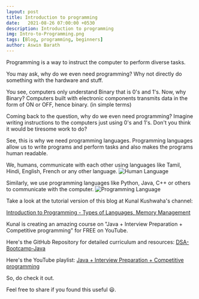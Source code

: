 ```yaml
---
layout: post
title: Introduction to programming
date:   2021-08-26 07:00:00 +0530
description: Introduction to programming
img: Intro-to-Programming.png
tags: [Blog, programming, beginners]
author: Aswin Barath
---
```


Programming is a way to instruct the computer to perform diverse tasks.

You may ask, why do we even need programming?
Why not directly do something with the hardware and stuff.

You see, computers only understand Binary that is 0's and 1's.
Now, why Binary? 
Computers built with electronic components transmits data in the form of ON or OFF, hence binary. (in simple terms)

Coming back to the question, why do we even need programming?
Imagine writing instructions to the computers just using 0's and 1's.
Don't you think it would be tiresome work to do?

See, this is why we need programming languages.
Programming languages allow us to write programs and perform tasks and also makes the programs human readable.


We, humans, communicate with each other using languages like Tamil, Hindi, English, French or any other language.
![Human Language](https://dev-to-uploads.s3.amazonaws.com/uploads/articles/xdqrrnlawlr17u5s08u3.png)

Similarly, we use programming languages like Python, Java, C++ or others to communicate with the computer.
![Programming Language](https://dev-to-uploads.s3.amazonaws.com/uploads/articles/qeeb7i5y7wzrrat77z1s.png)

Take a look at the tutorial version of this blog at Kunal Kushwaha's channel:

[Introduction to Programming - Types of Languages, Memory Management](https://youtu.be/wn49bJOYAZM)

Kunal is creating an amazing course on "Java + Interview Preparation + Competitive programming" for FREE on YouTube.

Here's the GitHub Repository for detailed curriculum and resources: [DSA-Bootcamp-Java](https://github.com/kunal-kushwaha/DSA-Bootcamp-Java)

Here's the YouTube playlist: [Java + Interview Preparation + Competitive programming](https://youtube.com/playlist?list=PL9gnSGHSqcnr_DxHsP7AW9ftq0AtAyYqJ)

So, do check it out.

Feel free to share if you found this useful 😃.